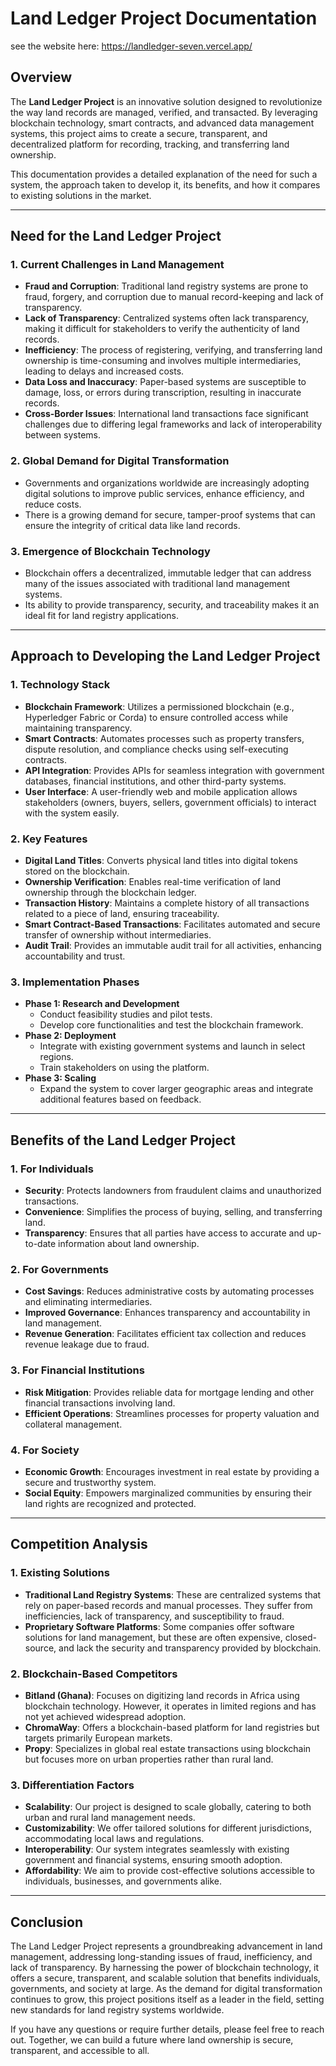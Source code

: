 # Land Ledger Project Documentation


see the website here: https://landledger-seven.vercel.app/

## Overview
The **Land Ledger Project** is an innovative solution designed to revolutionize the way land records are managed, verified, and transacted. By leveraging blockchain technology, smart contracts, and advanced data management systems, this project aims to create a secure, transparent, and decentralized platform for recording, tracking, and transferring land ownership.

This documentation provides a detailed explanation of the need for such a system, the approach taken to develop it, its benefits, and how it compares to existing solutions in the market.

---

## Need for the Land Ledger Project

### 1. **Current Challenges in Land Management**
   - **Fraud and Corruption**: Traditional land registry systems are prone to fraud, forgery, and corruption due to manual record-keeping and lack of transparency.
   - **Lack of Transparency**: Centralized systems often lack transparency, making it difficult for stakeholders to verify the authenticity of land records.
   - **Inefficiency**: The process of registering, verifying, and transferring land ownership is time-consuming and involves multiple intermediaries, leading to delays and increased costs.
   - **Data Loss and Inaccuracy**: Paper-based systems are susceptible to damage, loss, or errors during transcription, resulting in inaccurate records.
   - **Cross-Border Issues**: International land transactions face significant challenges due to differing legal frameworks and lack of interoperability between systems.

### 2. **Global Demand for Digital Transformation**
   - Governments and organizations worldwide are increasingly adopting digital solutions to improve public services, enhance efficiency, and reduce costs.
   - There is a growing demand for secure, tamper-proof systems that can ensure the integrity of critical data like land records.

### 3. **Emergence of Blockchain Technology**
   - Blockchain offers a decentralized, immutable ledger that can address many of the issues associated with traditional land management systems.
   - Its ability to provide transparency, security, and traceability makes it an ideal fit for land registry applications.

---

## Approach to Developing the Land Ledger Project

### 1. **Technology Stack**
   - **Blockchain Framework**: Utilizes a permissioned blockchain (e.g., Hyperledger Fabric or Corda) to ensure controlled access while maintaining transparency.
   - **Smart Contracts**: Automates processes such as property transfers, dispute resolution, and compliance checks using self-executing contracts.
   - **API Integration**: Provides APIs for seamless integration with government databases, financial institutions, and other third-party systems.
   - **User Interface**: A user-friendly web and mobile application allows stakeholders (owners, buyers, sellers, government officials) to interact with the system easily.

### 2. **Key Features**
   - **Digital Land Titles**: Converts physical land titles into digital tokens stored on the blockchain.
   - **Ownership Verification**: Enables real-time verification of land ownership through the blockchain ledger.
   - **Transaction History**: Maintains a complete history of all transactions related to a piece of land, ensuring traceability.
   - **Smart Contract-Based Transactions**: Facilitates automated and secure transfer of ownership without intermediaries.
   - **Audit Trail**: Provides an immutable audit trail for all activities, enhancing accountability and trust.

### 3. **Implementation Phases**
   - **Phase 1: Research and Development**
     - Conduct feasibility studies and pilot tests.
     - Develop core functionalities and test the blockchain framework.
   - **Phase 2: Deployment**
     - Integrate with existing government systems and launch in select regions.
     - Train stakeholders on using the platform.
   - **Phase 3: Scaling**
     - Expand the system to cover larger geographic areas and integrate additional features based on feedback.

---

## Benefits of the Land Ledger Project

### 1. **For Individuals**
   - **Security**: Protects landowners from fraudulent claims and unauthorized transactions.
   - **Convenience**: Simplifies the process of buying, selling, and transferring land.
   - **Transparency**: Ensures that all parties have access to accurate and up-to-date information about land ownership.

### 2. **For Governments**
   - **Cost Savings**: Reduces administrative costs by automating processes and eliminating intermediaries.
   - **Improved Governance**: Enhances transparency and accountability in land management.
   - **Revenue Generation**: Facilitates efficient tax collection and reduces revenue leakage due to fraud.

### 3. **For Financial Institutions**
   - **Risk Mitigation**: Provides reliable data for mortgage lending and other financial transactions involving land.
   - **Efficient Operations**: Streamlines processes for property valuation and collateral management.

### 4. **For Society**
   - **Economic Growth**: Encourages investment in real estate by providing a secure and trustworthy system.
   - **Social Equity**: Empowers marginalized communities by ensuring their land rights are recognized and protected.

---

## Competition Analysis

### 1. **Existing Solutions**
   - **Traditional Land Registry Systems**: These are centralized systems that rely on paper-based records and manual processes. They suffer from inefficiencies, lack of transparency, and susceptibility to fraud.
   - **Proprietary Software Platforms**: Some companies offer software solutions for land management, but these are often expensive, closed-source, and lack the security and transparency provided by blockchain.

### 2. **Blockchain-Based Competitors**
   - **Bitland (Ghana)**: Focuses on digitizing land records in Africa using blockchain technology. However, it operates in limited regions and has not yet achieved widespread adoption.
   - **ChromaWay**: Offers a blockchain-based platform for land registries but targets primarily European markets.
   - **Propy**: Specializes in global real estate transactions using blockchain but focuses more on urban properties rather than rural land.

### 3. **Differentiation Factors**
   - **Scalability**: Our project is designed to scale globally, catering to both urban and rural land management needs.
   - **Customizability**: We offer tailored solutions for different jurisdictions, accommodating local laws and regulations.
   - **Interoperability**: Our system integrates seamlessly with existing government and financial systems, ensuring smooth adoption.
   - **Affordability**: We aim to provide cost-effective solutions accessible to individuals, businesses, and governments alike.

---

## Conclusion

The Land Ledger Project represents a groundbreaking advancement in land management, addressing long-standing issues of fraud, inefficiency, and lack of transparency. By harnessing the power of blockchain technology, it offers a secure, transparent, and scalable solution that benefits individuals, governments, and society at large. As the demand for digital transformation continues to grow, this project positions itself as a leader in the field, setting new standards for land registry systems worldwide.

If you have any questions or require further details, please feel free to reach out. Together, we can build a future where land ownership is secure, transparent, and accessible to all.
